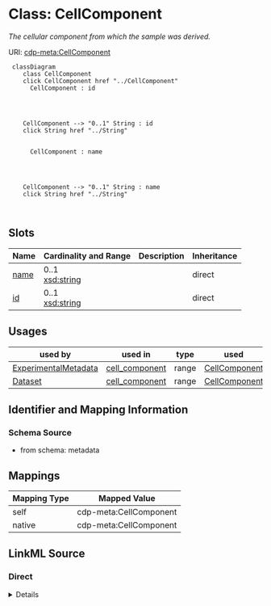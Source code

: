 

# Class: CellComponent


_The cellular component from which the sample was derived._





URI: [cdp-meta:CellComponent](metadataCellComponent)






```mermaid
 classDiagram
    class CellComponent
    click CellComponent href "../CellComponent"
      CellComponent : id




    CellComponent --> "0..1" String : id
    click String href "../String"


      CellComponent : name




    CellComponent --> "0..1" String : name
    click String href "../String"



```




<!-- no inheritance hierarchy -->


## Slots

| Name | Cardinality and Range | Description | Inheritance |
| ---  | --- | --- | --- |
| [name](name.md) | 0..1 <br/> [xsd:string](http://www.w3.org/2001/XMLSchema#string) |  | direct |
| [id](id.md) | 0..1 <br/> [xsd:string](http://www.w3.org/2001/XMLSchema#string) |  | direct |





## Usages

| used by | used in | type | used |
| ---  | --- | --- | --- |
| [ExperimentalMetadata](ExperimentalMetadata.md) | [cell_component](cell_component.md) | range | [CellComponent](CellComponent.md) |
| [Dataset](Dataset.md) | [cell_component](cell_component.md) | range | [CellComponent](CellComponent.md) |






## Identifier and Mapping Information







### Schema Source


* from schema: metadata




## Mappings

| Mapping Type | Mapped Value |
| ---  | ---  |
| self | cdp-meta:CellComponent |
| native | cdp-meta:CellComponent |







## LinkML Source

<!-- TODO: investigate https://stackoverflow.com/questions/37606292/how-to-create-tabbed-code-blocks-in-mkdocs-or-sphinx -->

### Direct

<details>
```yaml
name: CellComponent
description: The cellular component from which the sample was derived.
from_schema: metadata
attributes:
  name:
    name: name
    from_schema: metadata
    exact_mappings:
    - cdp-common:cell_component_name
    alias: name
    owner: CellComponent
    domain_of:
    - Author
    - Annotator
    - Organism
    - Tissue
    - CellType
    - CellStrain
    - CellComponent
    - AnnotationObject
    range: string
    inlined: true
    inlined_as_list: true
  id:
    name: id
    from_schema: metadata
    exact_mappings:
    - cdp-common:cell_component_id
    alias: id
    owner: CellComponent
    domain_of:
    - Tissue
    - CellType
    - CellStrain
    - CellComponent
    - AnnotationObject
    range: string
    inlined: true
    inlined_as_list: true

```
</details>

### Induced

<details>
```yaml
name: CellComponent
description: The cellular component from which the sample was derived.
from_schema: metadata
attributes:
  name:
    name: name
    from_schema: metadata
    exact_mappings:
    - cdp-common:cell_component_name
    alias: name
    owner: CellComponent
    domain_of:
    - Author
    - Annotator
    - Organism
    - Tissue
    - CellType
    - CellStrain
    - CellComponent
    - AnnotationObject
    range: string
    inlined: true
    inlined_as_list: true
  id:
    name: id
    from_schema: metadata
    exact_mappings:
    - cdp-common:cell_component_id
    alias: id
    owner: CellComponent
    domain_of:
    - Tissue
    - CellType
    - CellStrain
    - CellComponent
    - AnnotationObject
    range: string
    inlined: true
    inlined_as_list: true

```
</details>
